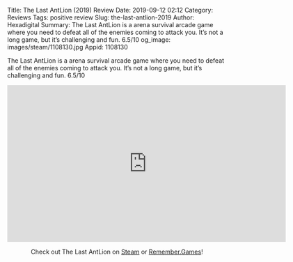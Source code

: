Title: The Last AntLion (2019) Review
Date: 2019-09-12 02:12
Category: Reviews
Tags: positive review
Slug: the-last-antlion-2019
Author: Hexadigital
Summary: The Last AntLion is a arena survival arcade game where you need to defeat all of the enemies coming to attack you. It’s not a long game, but it’s challenging and fun. 6.5/10
og_image: images/steam/1108130.jpg
Appid: 1108130

The Last AntLion is a arena survival arcade game where you need to defeat all of the enemies coming to attack you. It’s not a long game, but it’s challenging and fun. 6.5/10

<center><iframe src="https://www.youtube.com/embed/55DuF6pNID8?feature=oembed" allow="accelerometer; autoplay; encrypted-media; gyroscope; picture-in-picture" width="640" height="360" frameborder="0"></iframe>

Check out The Last AntLion on [Steam](https://store.steampowered.com/app/1108130/?curator_clanid=34633900) or [Remember.Games](https://remember.games/game/2664/)!</center>
